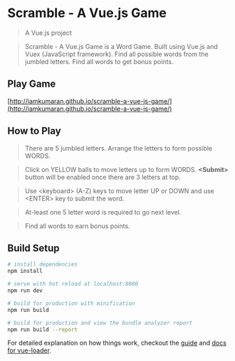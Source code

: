 # Scramble - A Vue.js Game

> A Vue.js project

> Scramble - A Vue.js Game is a Word Game. Built using Vue.js and Vuex (JavaScript framework). Find all possible words from the jumbled letters. Find all words to get bonus points.

## Play Game
[http://iamkumaran.github.io/scramble-a-vue-js-game/](http://iamkumaran.github.io/scramble-a-vue-js-game/)

## How to Play

> There are 5 jumbled letters. Arrange the letters to form possible WORDS.

> Click on YELLOW balls to move letters up to form WORDS. <b>&lt;Submit&gt;</b> button will be enabled once there are 3 letters at top.

> Use &lt;keyboard&gt; (A-Z) keys to move letter UP or DOWN and use &lt;ENTER&gt; key to submit the word.

> At-least one 5 letter word is required to go next level.

> Find all words to earn bonus points.

## Build Setup

``` bash
# install dependencies
npm install

# serve with hot reload at localhost:8080
npm run dev

# build for production with minification
npm run build

# build for production and view the bundle analyzer report
npm run build --report
```

For detailed explanation on how things work, checkout the [guide](http://vuejs-templates.github.io/webpack/) and [docs for vue-loader](http://vuejs.github.io/vue-loader).
